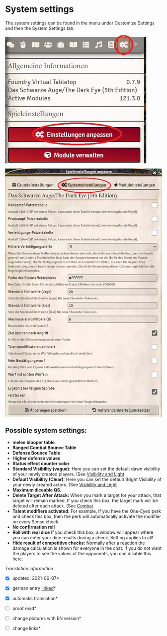 # System settings
The system settings can be found in the menu under Customize Settings and then the System Settings tab:  
 
 ![Menü](images/en-system-settings_0.webp)  
 
 ![Systemeinstellugen](images/en-system-settings_1.webp)
  
## Possible system settings:  
* **melee blooper table**. 
* **Ranged Combat Bounce Table**
* **Defense Bounce Table** 
* **Higher defense values**
* **Status effect counter color**
* **Standard Visibility (vague):** Here you can set the default dawn visibility of your newly created players. (See [Visibility and Light](en-sight-light)
* **Default Visibility (Clear):** Here you can set the default Bright Visibility of your newly created actors. (See [Visibility and Light](en-sight-light)
* **Maximum diceable QS**.
* **Delete Target After Attack:** When you mark a target for your attack, that target will remain marked. If you check this box, the target mark will be deleted after each attack. (See [Combat](en-combat)
* **Talent modifiers activated:** For example, if you have the One-Eyed perk and check this box, then the perk will automatically activate the modifier on every Sense check.
* **No confirmation roll**
* **Roll with real dice** If you check this box, a window will appear where you can enter your dice results during a check. Setting applies to all!
* **Hide result of competitive checks:** Normally after a reaction the damage calculation is shown for everyone in the chat. If you do not want the players to see the values of the opponents, you can disable this here.


*Translation information*  
*[x] updated: 2021-06-07*  
*[x] german entry [linked](de/de-Systemeinstellugen.md)*  
*[x] automatic translation*  
*[ ] proof read*  
*[ ] change pictures with EN version*
*[ ] change links*  

